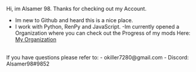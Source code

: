 Hi, im Alsamer 98. Thanks for checking out my Account.
- Im new to Github and heard this is a nice place.
- I work with Python, RenPy and JavaScript.
-Im currently opened a Organization where you can check out the Progress of my mods
Here: [My Organization](https://github.com/Alsamer-s-DDLC-Mods-and-Submods)
 <br /> 
If you have questions please refer to:
- okiller7280@gmail.com
- Discord: Alsamer98#9852
